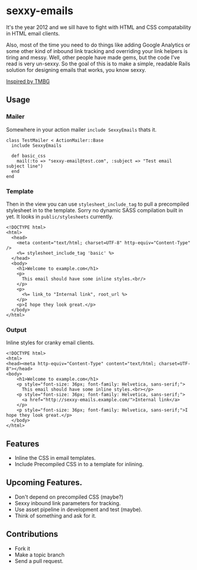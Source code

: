 sexxy-emails
============

It's the year 2012 and we sill have to fight with HTML and CSS compatability in HTML email clients.

Also, most of the time you need to do things like adding Google Analytics or some other kind of inbound link tracking and overriding your link helpers is tiring and messy. Well, other people have made gems, but the code I've read is very un-sexxy. So the goal of this is to make a simple, readable Rails solution for designing emails that works, you know sexxy.

[Inspired by TMBG](http://www.youtube.com/watch?v=fu3L8VBAuJ8&feature=related)

## Usage

### Mailer

Somewhere in your action mailer `include SexxyEmails` thats it.

```
class TestMailer < ActionMailer::Base
  include SexxyEmails

  def basic_css
    mail(:to => "sexxy-email@test.com", :subject => "Test email subject line")
  end
end
```

### Template

Then in the view you can use `stylesheet_include_tag` to pull a precompiled stylesheet in to the template. Sorry no dynamic SASS compilation built in yet. It looks in `public/stylesheets` currently.

```
<!DOCTYPE html>
<html>
  <head>
    <meta content="text/html; charset=UTF-8" http-equiv="Content-Type" />
    <%= stylesheet_include_tag 'basic' %>
  </head>
  <body>
    <h1>Welcome to example.com</h1>
    <p>
      This email should have some inline styles.<br/>
    </p>
    <p>
      <%= link_to "Internal link", root_url %>
    </p>
    <p>I hope they look great.</p>
  </body>
</html>
```

### Output

Inline styles for cranky email clients.

```
<!DOCTYPE html>
<html>
<head><meta http-equiv="Content-Type" content="text/html; charset=UTF-8"></head>
<body>
    <h1>Welcome to example.com</h1>
    <p style="font-size: 36px; font-family: Helvetica, sans-serif;">
      This email should have some inline styles.<br></p>
    <p style="font-size: 36px; font-family: Helvetica, sans-serif;">
      <a href="http://sexxy-emails.example.com/">Internal link</a>
    </p>
    <p style="font-size: 36px; font-family: Helvetica, sans-serif;">I hope they look great.</p>
  </body>
</html>
```

## Features

* Inline the CSS in email templates.
* Include Precompiled CSS in to a template for inlining.

## Upcoming Features.

* Don't depend on precompiled CSS (maybe?)
* Sexxy inbound link parameters for tracking.
* Use asset pipeline in development and test (maybe).
* Think of something and ask for it.

## Contributions

* Fork it
* Make a topic branch
* Send a pull request.


